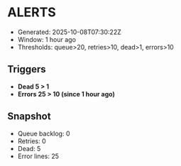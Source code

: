# ALERTS

- Generated: 2025-10-08T07:30:22Z
- Window: 1 hour ago
- Thresholds: queue>20, retries>10, dead>1, errors>10

## Triggers
- **Dead 5 > 1**
- **Errors 25 > 10 (since 1 hour ago)**

## Snapshot
- Queue backlog: 0
- Retries: 0
- Dead: 5
- Error lines: 25
